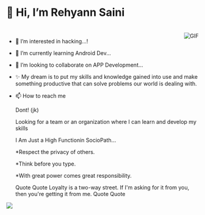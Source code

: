  # 👋 Hi, I’m Rehyann Saini
 
<br>
<img align="right" alt="GIF" src="https://user-images.githubusercontent.com/92947939/155896701-5361e19b-ae9e-4379-b3b7-8dc783d8c1bd.gif" />

- 👀 I’m interested in hacking...!
- 🌱 I’m currently learning Android Dev...
- 💞️ I’m looking to collaborate on APP Development...
- ✨ My dream is to put my skills and knowledge gained into use and make something productive that can solve problems our world is dealing with.
- 📫 How to reach me 

     Dont! (jk)


  Looking for a team or an organization where I can learn and develop my skills

  I Am Just a High Functionin SocioPath...

  
  *Respect the privacy of others.
  
  *Think before you type.
  
  *With great power comes great responsibility.


  Quote Quote
  Loyalty is a two-way street. If I'm asking for it from you, then you're getting it from me.
  Quote Quote
  
![](https://hit.yhype.me/github/profile?user_id=92947939)

